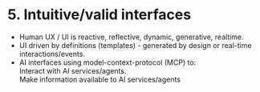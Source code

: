 # 5. Intuitive/valid interfaces

* Human UX / UI is reactive, reflective, dynamic, generative, realtime.
* UI driven by definitions (templates) - generated by design or real-time interactions/events.
* AI interfaces using model-context-protocol (MCP) to:\
  Interact with AI services/agents.\
  Make information available to AI services/agents&#x20;

